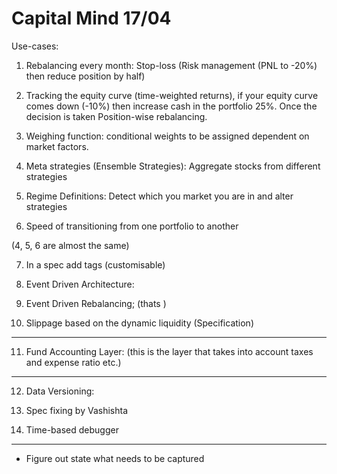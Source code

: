 # Capital Mind 17/04
Use-cases:
1. Rebalancing every month: Stop-loss (Risk management (PNL to -20%) then reduce position by half)

2. Tracking the equity curve (time-weighted returns), if your equity curve comes down (-10%) then increase cash in the portfolio 25%.
Once the decision is taken Position-wise rebalancing.

3. Weighing function: conditional weights to be assigned dependent on market factors.

4. Meta strategies (Ensemble Strategies): Aggregate stocks from different strategies 

5. Regime Definitions: Detect which you market you are in and alter strategies

6. Speed of transitioning from one portfolio to another

(4, 5, 6 are almost the same)

7. In a spec add tags (customisable)

8. Event Driven Architecture: 

9. Event Driven Rebalancing; (thats )

10. Slippage based on the dynamic liquidity (Specification)

----------

11. Fund Accounting Layer: (this is the layer that takes into account taxes and expense ratio etc.)


----

12. Data Versioning: 

13. Spec fixing by Vashishta 

14. Time-based debugger


---
- Figure out state what needs to be captured


